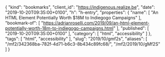 {
  "kind": "bookmarks",
  "client_id": "https://indigenous.realize.be",
  "date": "2019-10-20T09:35:00+0100",
  "h": "h-entry",
  "properties": {
    "name": [
      "An HTML Element Potentially Worth $18M to Indiegogo Campaigns"
    ],
    "bookmark-of": [
      "https://adrianroselli.com/2019/09/an-html-element-potentially-worth-18m-to-indiegogo-campaigns.html"
    ],
    "published": [
      "2019-10-20T09:35:00+0100"
    ],
    "category": [
      "html",
      "accessibility"
    ]
  },
  "tags": [
    "html",
    "accessibility"
  ],
  "slug": "2019/10/gmf2s",
  "aliases": [
    "/mf2/342368ba-782f-4d71-b6c3-8b434c89fc68/",
    "/mf2/2019/10/gMf2S"
  ]
}
